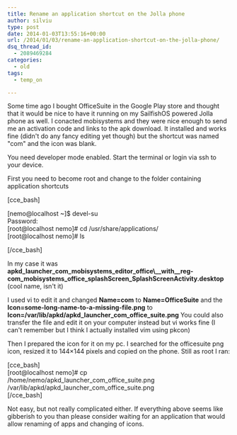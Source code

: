 ```yaml
---
title: Rename an application shortcut on the Jolla phone
author: silviu
type: post
date: 2014-01-03T13:55:16+00:00
url: /2014/01/03/rename-an-application-shortcut-on-the-jolla-phone/
dsq_thread_id:
  - 2089469284
categories:
  - old
tags:
  - temp_on

---
```

Some time ago I bought OfficeSuite in the Google Play store and thought that it would be nice to have it running on my SailfishOS powered Jolla phone as well. I conacted mobisystems and they were nice enough to send me an activation code and links to the apk download. It installed and works fine (didn't do any fancy editing yet though) but the shortcut was named "com" and the icon was blank.

You need developer mode enabled. Start the terminal or login via ssh to your device.

First you need to become root and change to the folder containing application shortcuts

[cce_bash]

[nemo@localhost ~]$ devel-su  
Password:  
[root@localhost nemo]# cd /usr/share/applications/  
[root@localhost nemo]# ls

[/cce_bash]

In my case it was **apkd\_launcher\_com\_mobisystems\_editor\_office\\_\_with\_\_reg-com\_mobisystems\_office\_splashScreen\_SplashScreenActivity.desktop** (cool name, isn't it)

I used vi to edit it and changed **Name=com** to **Name=OfficeSuite** and the **Icon=some-long-name-to-a-missing-file.png** to **Icon=/var/lib/apkd/apkd\_launcher\_com\_office\_suite.png** You could also transfer the file and edit it on your computer instead but vi works fine (I can't remember but I think I actually installed vim using pkcon)

Then I prepared the icon for it on my pc. I searched for the officesuite png icon, resized it to 144&#215;144 pixels and copied on the phone. Still as root I ran:

[cce_bash]  
[root@localhost nemo]# cp /home/nemo/apkd\_launcher\_com\_office\_suite.png /var/lib/apkd/apkd\_launcher\_com\_office\_suite.png  
[/cce_bash]

Not easy, but not really complicated either. If everything above seems like gibberish to you than please consider waiting for an application that would allow renaming of apps and changing of icons.

 

 